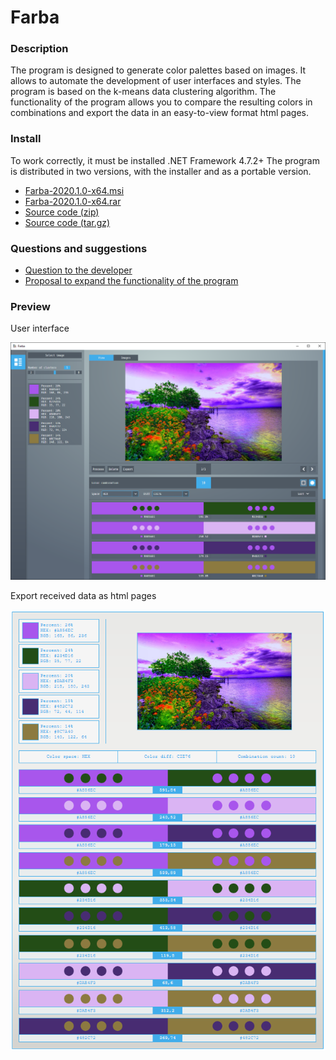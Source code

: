 # Farba

### Description
The program is designed to generate color palettes based on images. It allows to automate the development of user interfaces and styles. The program is based on the k-means data clustering algorithm. The functionality of the program allows you to compare the resulting colors in combinations and export the data in an easy-to-view format html pages.

### Install
To work correctly, it must be installed .NET Framework 4.7.2+ The program is distributed in two versions, with the installer and as a portable version.
* [Farba-2020.1.0-x64.msi](https://github.com/CVOSoftware/Farba/releases/download/2020.1.0/Farba-2020.1.0-x64.msi)
* [Farba-2020.1.0-x64.rar](https://github.com/CVOSoftware/Farba/releases/download/2020.1.0/Farba-2020.1.0-x64.rar)
* [Source code (zip)](https://github.com/CVOSoftware/Farba/archive/Release.zip)
* [Source code (tar.gz)](https://github.com/CVOSoftware/Farba/archive/Release.tar.gz)

### Questions and suggestions
* [Question to the developer](https://github.com/CVOSoftware/Farba/issues/new?assignees=CVOSoftware&labels=question&template=QUESTION_TO_THE_DEVELOPER.md&title=%5BQuestion%5D)
* [Proposal to expand the functionality of the program](https://github.com/CVOSoftware/Farba/issues/new?assignees=CVOSoftware&labels=enhancement&template=FEATURE_REQUEST.md&title=%5BFeature%5D)

### Preview
User interface

![Preview](https://github.com/CVOSoftware/Farba/blob/master/.github/RESOURCE/PREVIEW.png)

Export received data as html pages

![Preview](https://github.com/CVOSoftware/Farba/blob/master/.github/RESOURCE/PREVIEW2.png)
